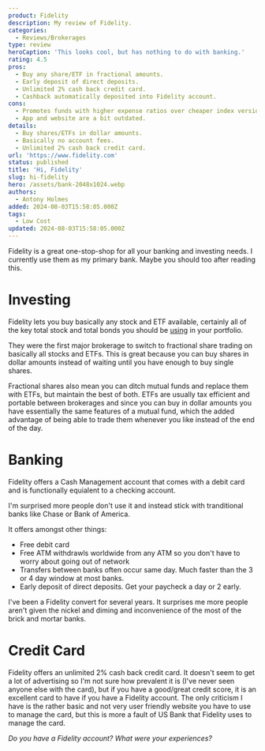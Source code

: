 ```yaml
---
product: Fidelity
description: My review of Fidelity.
categories:
  - Reviews/Brokerages
type: review
heroCaption: 'This looks cool, but has nothing to do with banking.'
rating: 4.5
pros:
  - Buy any share/ETF in fractional amounts.
  - Early deposit of direct deposits.
  - Unlimited 2% cash back credit card.
  - Cashback automatically deposited into Fidelity account.
cons:
  - Promotes funds with higher expense ratios over cheaper index versions.
  - App and website are a bit outdated.
details:
  - Buy shares/ETFs in dollar amounts.
  - Basically no account fees.
  - Unlimited 2% cash back credit card.
url: 'https://www.fidelity.com'
status: published
title: 'Hi, Fidelity'
slug: hi-fidelity
hero: /assets/bank-2048x1024.webp
authors:
  - Antony Holmes
added: 2024-08-03T15:58:05.000Z
tags:
  - Low Cost
updated: 2024-08-03T15:58:05.000Z
---
```


Fidelity is a great one-stop-shop for all your banking and investing needs. I currently use them as my primary bank. Maybe you should too after reading this.

<!-- end -->

# Investing

Fidelity lets you buy basically any stock and ETF available, certainly all of the key total stock and total bonds you should be [using](/blog/2021-12-09-the-vanilla-investor) in your portfolio.

They were the first major brokerage to switch to fractional share trading on basically all stocks and ETFs. This is great because you can buy shares in dollar amounts instead of waiting until you have enough to buy single shares.

Fractional shares also mean you can ditch mutual funds and replace them with ETFs, but maintain the best of both. ETFs are usually tax efficient and portable between brokerages and since you can buy in dollar amounts you have essentially the same features of a mutual fund, which the added advantage of being able to trade them whenever you like instead of the end of the day.

# Banking

Fidelity offers a Cash Management account that comes with a debit card and is functionally equialent to a checking account.

I'm surprised more people don't use it and instead stick with tranditional banks like Chase or Bank of America.

It offers amongst other things:

* Free debit card
* Free ATM withdrawls worldwide from any ATM so you don't have to worry about going out of network
* Transfers between banks often occur same day. Much faster than the 3 or 4 day window at most banks.
* Early deposit of direct deposits. Get your paycheck a day or 2 early.

I've been a Fidelity convert for several years. It surprises me more people aren't given the nickel and diming and inconvenience of the most of the brick and mortar banks.

# Credit Card

Fidelity offers an unlimited 2% cash back credit card. It doesn't seem to get a lot of advertising so I'm not sure how prevalent it is (I've never seen anyone else with the card), but if you have a good/great credit score, it is an excellent card to have if you have a Fidelity account. The only criticism I have is the rather basic and not very user friendly website you have to use to manage the card, but this is more a fault of US Bank that Fidelity uses to manage the card.

<!-- <div class="conclusion">
<h2>What"s not to love?</h2>
<ol>
    <li>Buy shares/ETFs in dollar amounts.</li>
    <li>Basically no account fees.</li>
    <li>Unlimited 2% cash back credit card.</li>
</ol>
</div> -->

*Do you have a Fidelity account? What were your experiences?*
